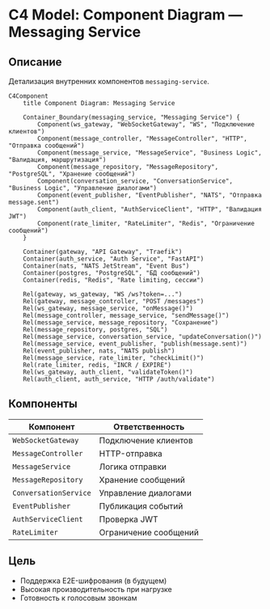 ﻿# C4 Model: Component Diagram — Messaging Service

## Описание
Детализация внутренних компонентов `messaging-service`.

```mermaid
C4Component
    title Component Diagram: Messaging Service

    Container_Boundary(messaging_service, "Messaging Service") {
        Component(ws_gateway, "WebSocketGateway", "WS", "Подключение клиентов")
        Component(message_controller, "MessageController", "HTTP", "Отправка сообщений")
        Component(message_service, "MessageService", "Business Logic", "Валидация, маршрутизация")
        Component(message_repository, "MessageRepository", "PostgreSQL", "Хранение сообщений")
        Component(conversation_service, "ConversationService", "Business Logic", "Управление диалогами")
        Component(event_publisher, "EventPublisher", "NATS", "Отправка message.sent")
        Component(auth_client, "AuthServiceClient", "HTTP", "Валидация JWT")
        Component(rate_limiter, "RateLimiter", "Redis", "Ограничение сообщений")
    }

    Container(gateway, "API Gateway", "Traefik")
    Container(auth_service, "Auth Service", "FastAPI")
    Container(nats, "NATS JetStream", "Event Bus")
    Container(postgres, "PostgreSQL", "БД сообщений")
    Container(redis, "Redis", "Rate limiting, сессии")

    Rel(gateway, ws_gateway, "WS /ws?token=...")
    Rel(gateway, message_controller, "POST /messages")
    Rel(ws_gateway, message_service, "onMessage()")
    Rel(message_controller, message_service, "sendMessage()")
    Rel(message_service, message_repository, "Сохранение")
    Rel(message_repository, postgres, "SQL")
    Rel(message_service, conversation_service, "updateConversation()")
    Rel(message_service, event_publisher, "publish(message.sent)")
    Rel(event_publisher, nats, "NATS publish")
    Rel(message_service, rate_limiter, "checkLimit()")
    Rel(rate_limiter, redis, "INCR / EXPIRE")
    Rel(ws_gateway, auth_client, "validateToken()")
    Rel(auth_client, auth_service, "HTTP /auth/validate")
```

## Компоненты
| Компонент | Ответственность |
|---------|-----------------|
| `WebSocketGateway` | Подключение клиентов |
| `MessageController` | HTTP-отправка |
| `MessageService` | Логика отправки |
| `MessageRepository` | Хранение сообщений |
| `ConversationService` | Управление диалогами |
| `EventPublisher` | Публикация событий |
| `AuthServiceClient` | Проверка JWT |
| `RateLimiter` | Ограничение сообщений |

## Цель
- Поддержка E2E-шифрования (в будущем)
- Высокая производительность при нагрузке
- Готовность к голосовым звонкам